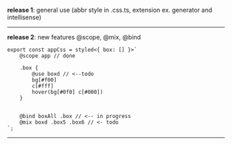 **release 1**: general use (abbr style in .css.ts, extension ex. generator and intellisense)

---

**release 2**: new features @scope, @mix, @bind

```tsx
export const appCss = styled<{ box: [] }>`
	@scope app // done

	.box {
		@use boxd // <--todo
		bg[#f00]
		c[#fff]
		hover(bg[#0f0] c[#000])
	}
	
	
	@bind boxAll .box // <-- in progress
	@mix boxd .box5 .box6 // <- todo
`;
```

---
